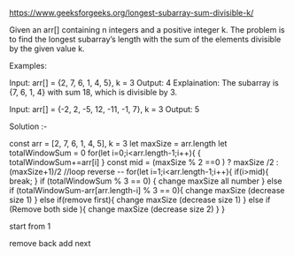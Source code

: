 https://www.geeksforgeeks.org/longest-subarray-sum-divisible-k/

Given an arr[] containing n integers and a positive integer k. The problem is to find the longest subarray’s 
length with the sum of the elements divisible by the given value k.

Examples:

Input: arr[] = {2, 7, 6, 1, 4, 5}, k = 3
Output: 4
Explaination: The subarray is {7, 6, 1, 4} with sum 18, which is divisible by 3.

Input: arr[] = {-2, 2, -5, 12, -11, -1, 7}, k = 3
Output: 5

Solution :-

const arr = [2, 7, 6, 1, 4, 5], k = 3
let maxSize =  arr.length
let totalWindowSum = 0
for(let i=0;i<arr.length-1;i++){
{
totalWindowSum+=arr[i]
}
const mid = (maxSize % 2 ==0 ) ? maxSize /2 : (maxSize+1)/2
//loop reverse -- 
for(let i=1;i<arr.length-1;i++){
    if(i>mid){
        break;
    }
    if (totalWindowSum %  3 == 0) {
        change maxSize all number 
    } else if (totalWindowSum-arr[arr.length-i] %  3 == 0){
        change maxSize (decrease size 1)
    } else if(remove first){
        change maxSize (decrease size 1)
    } else if (Remove both side ){
        change maxSize (decrease size 2)
    }
}


start from 1 

remove back add next 